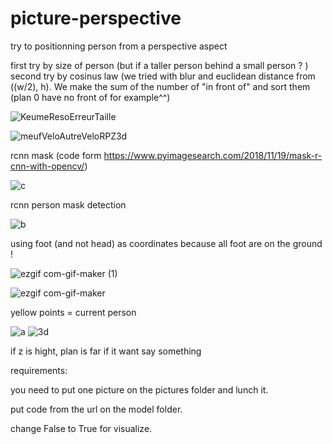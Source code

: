 # picture-perspective
try to positionning person from a perspective aspect

first try by size of person (but if a taller person behind a small person ? ) second try by cosinus law (we tried with blur and euclidean distance from ((w/2), h). We make the sum of the number of "in front of" and sort them (plan 0 have no front of for example^^)


![KeumeResoErreurTaille](https://user-images.githubusercontent.com/54853371/97121925-2ad71e00-1722-11eb-88cb-1eabc3c810e2.png)

![meufVeloAutreVeloRPZ3d](https://user-images.githubusercontent.com/54853371/97121927-2d397800-1722-11eb-8f94-f9e6603d2e10.jpg)


rcnn mask (code form https://www.pyimagesearch.com/2018/11/19/mask-r-cnn-with-opencv/)




![c](https://user-images.githubusercontent.com/54853371/97123707-51e71d00-172d-11eb-8f98-ef85315d8de0.png)

rcnn person mask detection

![b](https://user-images.githubusercontent.com/54853371/97123716-5a3f5800-172d-11eb-8d7f-fdc5e0f01447.png)

using foot (and not head) as coordinates because all foot are on the ground !


![ezgif com-gif-maker (1)](https://user-images.githubusercontent.com/54853371/97123728-5f040c00-172d-11eb-94d7-145a8424ccfa.gif)


![ezgif com-gif-maker](https://user-images.githubusercontent.com/54853371/97123619-f9178480-172c-11eb-922e-7c5041c5a8f8.gif)

yellow points = current person




![a](https://user-images.githubusercontent.com/54853371/97123710-557aa400-172d-11eb-99a3-3a24256e1f44.png)
![3d](https://user-images.githubusercontent.com/54853371/97123725-5e6b7580-172d-11eb-996b-50c50361e25c.png)

if z is hight, plan is far if it want say something


requirements:

you need to put one picture on the pictures folder and lunch it.

put code from the url on the model folder.

change False to True for visualize. 
